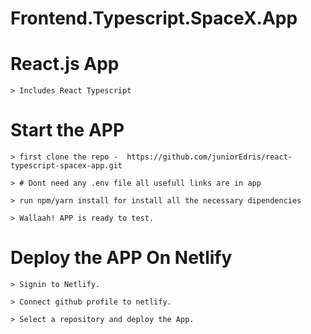 # Frontend.Typescript.SpaceX.App


# React.js App

    > Includes React Typescript

# Start the APP

    > first clone the repo -  https://github.com/juniorEdris/react-typescript-spacex-app.git

    > # Dont need any .env file all usefull links are in app

    > run npm/yarn install for install all the necessary dipendencies

    > Wallaah! APP is ready to test.
 
# Deploy the APP On Netlify

    > Signin to Netlify.

    > Connect github profile to netlify.

    > Select a repository and deploy the App.